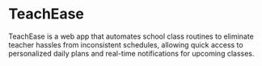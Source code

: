 # TeachEase
TeachEase is a web app that automates school class routines to eliminate teacher hassles from inconsistent schedules, allowing quick access to personalized daily plans and real-time notifications for upcoming classes. 
